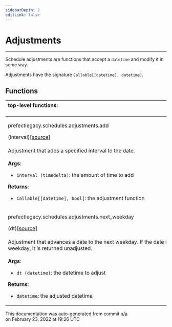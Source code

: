 ```yaml
---
sidebarDepth: 2
editLink: false
---
```

# Adjustments
---
Schedule adjustments are functions that accept a `datetime` and modify it in some way.

Adjustments have the signature `Callable[[datetime], datetime]`.

## Functions
|top-level functions: &nbsp;&nbsp;&nbsp;&nbsp;&nbsp;&nbsp;&nbsp;&nbsp;&nbsp;&nbsp;&nbsp;&nbsp;&nbsp;&nbsp;&nbsp;&nbsp;&nbsp;&nbsp;&nbsp;&nbsp;&nbsp;&nbsp;&nbsp;&nbsp;&nbsp;&nbsp;&nbsp;&nbsp;&nbsp;&nbsp;&nbsp;&nbsp;&nbsp;&nbsp;&nbsp;&nbsp;&nbsp;&nbsp;&nbsp;&nbsp;&nbsp;&nbsp;&nbsp;&nbsp;&nbsp;&nbsp;&nbsp;&nbsp;&nbsp;&nbsp;&nbsp;&nbsp;&nbsp;&nbsp;&nbsp;&nbsp;&nbsp;&nbsp;&nbsp;&nbsp;&nbsp;&nbsp;&nbsp;&nbsp;&nbsp;&nbsp;&nbsp;&nbsp;&nbsp;&nbsp;&nbsp;&nbsp;&nbsp;&nbsp;&nbsp;&nbsp;&nbsp;&nbsp;&nbsp;&nbsp;&nbsp;&nbsp;&nbsp;&nbsp;&nbsp;&nbsp;&nbsp;&nbsp;&nbsp;&nbsp;&nbsp;&nbsp;&nbsp;&nbsp;&nbsp;&nbsp;&nbsp;&nbsp;&nbsp;&nbsp;&nbsp;&nbsp;&nbsp;&nbsp;&nbsp;&nbsp;&nbsp;&nbsp;&nbsp;&nbsp;&nbsp;&nbsp;&nbsp;&nbsp;&nbsp;&nbsp;&nbsp;&nbsp;&nbsp;&nbsp;&nbsp;&nbsp;&nbsp;&nbsp;&nbsp;&nbsp;&nbsp;&nbsp;&nbsp;&nbsp;&nbsp;&nbsp;&nbsp;&nbsp;&nbsp;&nbsp;&nbsp;&nbsp;&nbsp;&nbsp;&nbsp;&nbsp;&nbsp;&nbsp;&nbsp;&nbsp;&nbsp;&nbsp;&nbsp;&nbsp;|
|:----|
 | <div class='method-sig' id='prefect-schedules-adjustments-add'><p class="prefect-class">prefectlegacy.schedules.adjustments.add</p>(interval)<span class="source"><a href="https://github.com/PrefectHQ/prefect/blob/master/src/prefectlegacy/schedules/adjustments.py#L14">[source]</a></span></div>
<p class="methods">Adjustment that adds a specified interval to the date.<br><br>**Args**:     <ul class="args"><li class="args">`interval (timedelta)`: the amount of time to add</li></ul> **Returns**:     <ul class="args"><li class="args">`Callable[[datetime], bool]`: the adjustment function</li></ul></p>|
 | <div class='method-sig' id='prefect-schedules-adjustments-next-weekday'><p class="prefect-class">prefectlegacy.schedules.adjustments.next_weekday</p>(dt)<span class="source"><a href="https://github.com/PrefectHQ/prefect/blob/master/src/prefectlegacy/schedules/adjustments.py#L31">[source]</a></span></div>
<p class="methods">Adjustment that advances a date to the next weekday. If the date is already a weekday, it is returned unadjusted.<br><br>**Args**:     <ul class="args"><li class="args">`dt (datetime)`: the datetime to adjust</li></ul> **Returns**:     <ul class="args"><li class="args">`datetime`: the adjusted datetime</li></ul></p>|

<p class="auto-gen">This documentation was auto-generated from commit <a href='https://github.com/PrefectHQ/prefect/commit/n/a'>n/a</a> </br>on February 23, 2022 at 19:26 UTC</p>